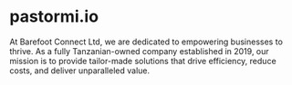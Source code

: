 # pastormi.io
At Barefoot Connect Ltd, we are dedicated to empowering businesses to thrive. As a fully Tanzanian-owned company established in 2019, our mission is to provide tailor-made solutions that drive efficiency, reduce costs, and deliver unparalleled value.
